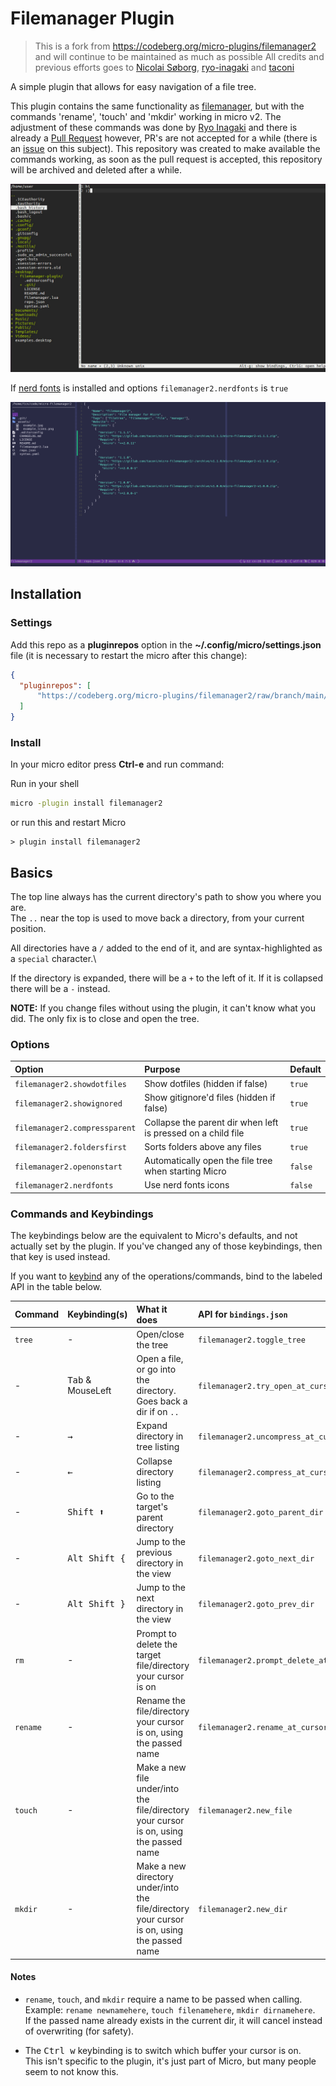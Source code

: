 # Filemanager Plugin

> This is a fork from https://codeberg.org/micro-plugins/filemanager2
> and will continue to be maintained as much as possible
> All credits and previous efforts goes to [Nicolai Søborg](https://github.com/NicolaiSoeborg), 
[ryo-inagaki](https://github.com/ryo-inagaki) and [taconi](https://github.com/taconi)

A simple plugin that allows for easy navigation of a file tree.

This plugin contains the same functionality as 
[filemanager](https://github.com/micro-editor/updated-plugins/tree/master/filemanager-plugin), 
but with the commands 'rename', 'touch' and 'mkdir' working in micro v2. 
The adjustment of these commands was done by [Ryo Inagaki](https://github.com/ryo-inagaki/) and 
there is already a [Pull Request](https://github.com/micro-editor/updated-plugins/pull/10) 
however, PR's are not accepted for a while (there is an 
[issue](https://github.com/micro-editor/plugin-channel/issues/74) on this subject). 
This repository was created to make available the commands working, as soon as the pull request 
is accepted, this repository will be archived and deleted after a while.

![Example picture](./assets/example.jpg?raw=true "Example")

If [nerd fonts](https://www.nerdfonts.com) is installed and options `filemanager2.nerdfonts` is `true`

![Example picture icons](./assets/example_icons.png?raw=true "Example")

## Installation

### Settings
Add this repo as a **pluginrepos** option in the **~/.config/micro/settings.json** file 
(it is necessary to restart the micro after this change):
```json
{
  "pluginrepos": [
      "https://codeberg.org/micro-plugins/filemanager2/raw/branch/main/repo.json"
  ]
}
```

### Install
In your micro editor press **Ctrl-e** and run command:

Run in your shell
```sh
micro -plugin install filemanager2
```
or run this and restart Micro
```
> plugin install filemanager2
```

## Basics

The top line always has the current directory's path to show you where you are.\
The `..` near the top is used to move back a directory, from your current position.

All directories have a `/` added to the end of it, and are syntax-highlighted as a `special` character.\

If the directory is expanded, there will be a `+` to the left of it. 
If it is collapsed there will be a `-` instead.

**NOTE:** If you change files without using the plugin, it can't know what you did. 
The only fix is to close and open the tree.

### Options

| Option                       | Purpose                                                      | Default |
| :--------------------------- | :----------------------------------------------------------- | :------ |
| `filemanager2.showdotfiles`   | Show dotfiles (hidden if false)                              | `true`  |
| `filemanager2.showignored`    | Show gitignore'd files (hidden if false)                     | `true`  |
| `filemanager2.compressparent` | Collapse the parent dir when left is pressed on a child file | `true`  |
| `filemanager2.foldersfirst`   | Sorts folders above any files                                | `true`  |
| `filemanager2.openonstart`    | Automatically open the file tree when starting Micro         | `false` |
| `filemanager2.nerdfonts`      | Use nerd fonts icons                                         | `false` |

### Commands and Keybindings

The keybindings below are the equivalent to Micro's defaults, and not actually set by the plugin. 
If you've changed any of those keybindings, then that key is used instead.

If you want to 
[keybind](https://github.com/zyedidia/micro/blob/master/runtime/help/keybindings.md#rebinding-keys) 
any of the operations/commands, bind to the labeled API in the table below.

| Command  | Keybinding(s)              | What it does                                                                                | API for `bindings.json`               |
| :------- | :------------------------- | :------------------------------------------------------------------------------------------ | :------------------------------------ |
| `tree`   | -                          | Open/close the tree                                                                         | `filemanager2.toggle_tree`             |
| -        | <kbd>Tab</kbd> & MouseLeft | Open a file, or go into the directory. Goes back a dir if on `..`                           | `filemanager2.try_open_at_cursor`      |
| -        | <kbd>→</kbd>               | Expand directory in tree listing                                                            | `filemanager2.uncompress_at_cursor`    |
| -        | <kbd>←</kbd>               | Collapse directory listing                                                                  | `filemanager2.compress_at_cursor`      |
| -        | <kbd>Shift ⬆</kbd>         | Go to the target's parent directory                                                         | `filemanager2.goto_parent_dir`         |
| -        | <kbd>Alt Shift {</kbd>     | Jump to the previous directory in the view                                                  | `filemanager2.goto_next_dir`           |
| -        | <kbd>Alt Shift }</kbd>     | Jump to the next directory in the view                                                      | `filemanager2.goto_prev_dir`           |
| `rm`     | -                          | Prompt to delete the target file/directory your cursor is on                                | `filemanager2.prompt_delete_at_cursor` |
| `rename` | -                          | Rename the file/directory your cursor is on, using the passed name                          | `filemanager2.rename_at_cursor`        |
| `touch`  | -                          | Make a new file under/into the file/directory your cursor is on, using the passed name      | `filemanager2.new_file`                |
| `mkdir`  | -                          | Make a new directory under/into the file/directory your cursor is on, using the passed name | `filemanager2.new_dir`                 |

#### Notes

- `rename`, `touch`, and `mkdir` require a name to be passed when calling.\
  Example: `rename newnamehere`, `touch filenamehere`, `mkdir dirnamehere`.\
  If the passed name already exists in the current dir, it will cancel instead of overwriting (for safety).

- The <kbd>Ctrl w</kbd> keybinding is to switch which buffer your cursor is on.\
  This isn't specific to the plugin, it's just part of Micro, but many people seem to not know this.
